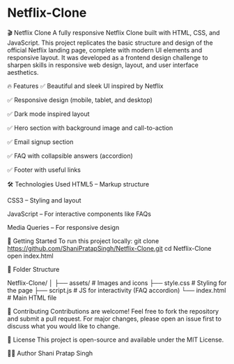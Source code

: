 # Netflix-Clone
🎬 Netflix Clone
A fully responsive Netflix Clone built with HTML, CSS, and JavaScript. This project replicates the basic structure and design of the official Netflix landing page, complete with modern UI elements and responsive layout. It was developed as a frontend design challenge to sharpen skills in responsive web design, layout, and user interface aesthetics.

🔥 Features
✅ Beautiful and sleek UI inspired by Netflix

✅ Responsive design (mobile, tablet, and desktop)

✅ Dark mode inspired layout

✅ Hero section with background image and call-to-action

✅ Email signup section

✅ FAQ with collapsible answers (accordion)

✅ Footer with useful links

🛠️ Technologies Used
HTML5 – Markup structure

CSS3 – Styling and layout

JavaScript – For interactive components like FAQs

Media Queries – For responsive design

🚀 Getting Started
To run this project locally:
git clone https://github.com/ShaniPratapSingh/Netflix-Clone.git
cd Netflix-Clone
open index.html

📂 Folder Structure

Netflix-Clone/
│
├── assets/           # Images and icons
├── style.css         # Styling for the page
├── script.js         # JS for interactivity (FAQ accordion)
└── index.html        # Main HTML file

🤝 Contributing
Contributions are welcome! Feel free to fork the repository and submit a pull request. For major changes, please open an issue first to discuss what you would like to change.

📄 License
This project is open-source and available under the MIT License.

🙋‍♂️ Author
Shani Pratap Singh
